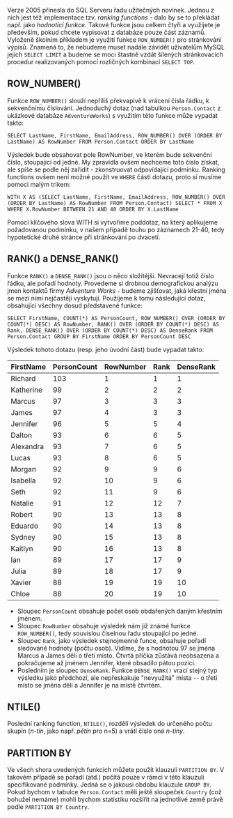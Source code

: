 <!-- dcterms:identifier = aspnetcz#99 -->
<!-- dcterms:title = Ranking functions v SQL 2005 - konečně pohodlné stránkování -->
<!-- dcterms:abstract = Verze 2005 přinesla do SQL Serveru řadu užitečných novinek. Jednou z nich jest též implementace tzv. ranking functions - dalo by se to překládat např. jako hodnotící funkce. Takové funkce jsou celkem čtyři a využijete je především, pokud chcete vypisovat z databáze pouze část záznamů. Vyloženě školním příkladem je využití funkce ROW_NUMBER() pro stránkování výpisů. Znamená to, že nebudeme muset nadále závidět uživatelům MySQL jejich SELECT LIMIT a budeme se moci štastně vzdát šílených stránkovacích procedur realizovaných pomocí rozličných kombinací SELECT TOP. -->
<!-- np9:categoryId = 1 -->
<!-- x4w:category = Programování -->
<!-- np9:authorId = 1 -->
<!-- np9:authorEmail = michal.valasek@altairis.cz -->
<!-- dcterms:creator = Michal Altair Valášek -->
<!-- dcterms:created = 2006-06-27T01:13:39.333+02:00 -->
<!-- dcterms:dateAccepted = 2006-06-27T01:13:39.333+02:00 -->

 

Verze 2005 přinesla do SQL Serveru řadu užitečných novinek. Jednou z nich jest též implementace tzv. *ranking functions* - dalo by se to překládat např. jako *hodnotící funkce*. Takové funkce jsou celkem čtyři a využijete je především, pokud chcete vypisovat z databáze pouze část záznamů. Vyloženě školním příkladem je využití funkce `ROW_NUMBER()` pro stránkování výpisů. Znamená to, že nebudeme muset nadále závidět uživatelům MySQL jejich `SELECT LIMIT` a budeme se moci štastně vzdát šílených stránkovacích procedur realizovaných pomocí rozličných kombinací `SELECT TOP`.

## ROW_NUMBER()

Funkce `ROW_NUMBER()` slouží nepříliš překvapivě k vrácení čísla řádku, k sekvenčnímu číslování. Jednoduchý dotaz (nad tabulkou `Person.Contact` z ukázkové databáze `AdventureWorks`) s využitím této funkce může vypadat takto:

`SELECT LastName, FirstName, EmailAddress, ROW_NUMBER() OVER (ORDER BY LastName) AS RowNumber FROM Person.Contact ORDER BY LastName`

Výsledek bude obsahovat pole RowNumber, ve kterém bude sekvenční číslo, stoupající od jedné. My zpravidla ovšem nechceme toto číslo získat, ale spíše se podle něj zařídit - zkonstruovat odpovídající podmínku. Ranking functions ovšem není možné použít ve `WHERE` části dotazu, proto si musíme pomoci malým trikem:

`WITH X AS (SELECT LastName, FirstName, EmailAddress, ROW_NUMBER() OVER (ORDER BY LastName) AS RowNumber FROM Person.Contact) SELECT * FROM X WHERE X.RowNumber BETWEEN 21 AND 40 ORDER BY X.LastName`

Pomocí klíčového slova WITH si vytvoříme poddotaz, na který aplikujeme požadovanou podmínku, v našem případě touhu po záznamech 21-40, tedy hypotetické druhé stránce při stránkování po dvaceti.

## RANK() a DENSE_RANK()

Funkce `RANK()` a `DENSE_RANK()` jsou o něco složitější. Nevracejí totiž číslo řádku, ale pořadí hodnoty. Provedeme si drobnou demografickou analýzu jmen kontaktů firmy *Adventure Works* - budeme zjišťovat, jaká křestní jména se mezi nimi nejčastěji vyskytují. Použijeme k tomu následující dotaz, obsahující všechny dosud představené funkce:

`SELECT FirstName, COUNT(*) AS PersonCount, ROW_NUMBER() OVER (ORDER BY COUNT(*) DESC) AS RowNumber, RANK() OVER (ORDER BY COUNT(*) DESC) AS Rank, DENSE_RANK() OVER (ORDER BY COUNT(*) DESC) AS DenseRank FROM Person.Contact GROUP BY FirstName ORDER BY PersonCount DESC`

Výsledek tohoto dotazu (resp. jeho úvodní část) bude vypadat takto:

<table style="MARGIN-LEFT: auto; MARGIN-RIGHT: auto"><colgroup><col><col style="TEXT-ALIGN: right" span="4"></colgroup><thead>
<tr><th>FirstName</th><th>PersonCount</th><th>RowNumber</th><th>Rank</th><th>DenseRank</th></tr></thead>
<tbody>
<tr>
<td>Richard</td>
<td>103</td>
<td>1</td>
<td>1</td>
<td>1</td></tr>
<tr>
<td>Katherine</td>
<td>99</td>
<td>2</td>
<td>2</td>
<td>2</td></tr>
<tr>
<td>Marcus</td>
<td>97</td>
<td>3</td>
<td>3</td>
<td>3</td></tr>
<tr>
<td>James</td>
<td>97</td>
<td>4</td>
<td>3</td>
<td>3</td></tr>
<tr>
<td>Jennifer</td>
<td>96</td>
<td>5</td>
<td>5</td>
<td>4</td></tr>
<tr>
<td>Dalton</td>
<td>93</td>
<td>6</td>
<td>6</td>
<td>5</td></tr>
<tr>
<td>Alexandra</td>
<td>93</td>
<td>7</td>
<td>6</td>
<td>5</td></tr>
<tr>
<td>Lucas</td>
<td>93</td>
<td>8</td>
<td>6</td>
<td>5</td></tr>
<tr>
<td>Morgan</td>
<td>92</td>
<td>9</td>
<td>9</td>
<td>6</td></tr>
<tr>
<td>Isabella</td>
<td>92</td>
<td>10</td>
<td>9</td>
<td>6</td></tr>
<tr>
<td>Seth</td>
<td>92</td>
<td>11</td>
<td>9</td>
<td>6</td></tr>
<tr>
<td>Natalie</td>
<td>91</td>
<td>12</td>
<td>12</td>
<td>7</td></tr>
<tr>
<td>Robert</td>
<td>90</td>
<td>13</td>
<td>13</td>
<td>8</td></tr>
<tr>
<td>Eduardo</td>
<td>90</td>
<td>14</td>
<td>13</td>
<td>8</td></tr>
<tr>
<td>Sydney</td>
<td>90</td>
<td>15</td>
<td>13</td>
<td>8</td></tr>
<tr>
<td>Kaitlyn</td>
<td>90</td>
<td>16</td>
<td>13</td>
<td>8</td></tr>
<tr>
<td>Ian</td>
<td>89</td>
<td>17</td>
<td>17</td>
<td>9</td></tr>
<tr>
<td>Julia</td>
<td>89</td>
<td>18</td>
<td>17</td>
<td>9</td></tr>
<tr>
<td>Xavier</td>
<td>88</td>
<td>19</td>
<td>19</td>
<td>10</td></tr>
<tr>
<td>Chloe</td>
<td>88</td>
<td>20</td>
<td>19</td>
<td>10</td></tr></tbody></table>

*   Sloupec `PersonCount` obsahuje počet osob obdařených daným křestním jménem. 
*   Sloupec `RowNumber` obsahuje výsledek nám již známé funkce `ROW_NUMBER()`, tedy souvislou číselnou řadu stoupající po jedné. 
*   Sloupec `Rank`, jako výsledek stejnojmenné funce, obsahuje pořadí sledované hodnoty (počtu osob). Vidíme, že s hodnotou 97 se jména Marcus a James dělí o třetí místo. Čtvrtá příčka zůstává neobsazena a pokračujeme až jménem Jennifer, které obsadilo pátou pozici.
*   Posledním je sloupec `DenseRank`. Funkce `DENSE_RANK()` vrací stejný typ výsledku jako předchozí, ale nepřeskakuje "nevyužitá" místa -- o třetí místo se jména dělí a Jennifer je na místě čtvrtém.

## NTILE()

Poslední ranking function, `NTILE()`, rozdělí výsledek do určeného počtu skupin (*n-tin*, jako např. *pětin* pro n=5) a vrátí číslo oné *n-tiny*.

## PARTITION BY

Ve všech shora uvedených funkcích můžete použít klauzuli `PARTITION BY`. V takovém případě se pořadí (atd.) počítá pouze v rámci v této klauzuli specifikované podmínky. Jedná se o jakousi obdobu klauzule `GROUP BY`. Pokud bychom v tabulce `Person.Contact` měli ještě sloupeček `Country` (což bohužel nemáme) mohli bychom statistiku rozšířit na jednotlivé země právě podle `PARTITION BY Country`.